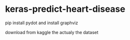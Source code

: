 # keras-predict-heart-disease



pip install pydot and install graphviz

download from kaggle the actualy the dataset
